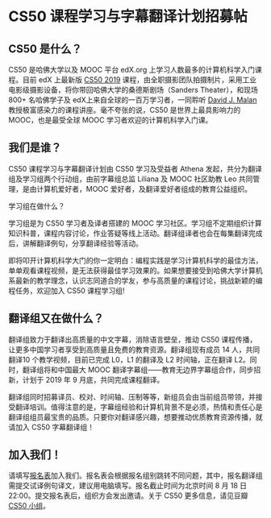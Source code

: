# CS50 课程学习与字幕翻译计划招募帖

## CS50 是什么？

CS50 是哈佛大学以及 MOOC 平台 edX.org 上学习人数最多的计算机科学入门课程。目前 edX 上最新版 [CS50 2019](https://courses.edx.org/courses/course-v1:HarvardX+CS50+X/course/) 课程，由全职摄影团队拍摄制片，采用工业电影级摄影设备，将你带回哈佛大学的桑德斯剧场（Sanders Theater），和现场 800+ 名哈佛学子及 edX上来自全球的一百万学习者，一同聆听 [David J. Malan](https://en.wikipedia.org/wiki/David\_J.\_Malan) 教授极富感染力的课程讲座。毫不夸张的说，CS50 是世界上最具影响力的 MOOC，也是最受全球 MOOC 学习者欢迎的计算机科学入门课。

## 我们是谁？

CS50 课程学习与字幕翻译计划由 CS50 学习及受益者 Athena 发起，共分为翻译组及学习组两个行动组，由前字幕组总监 Liliana 及 MOOC 社区助教 Leo 共同管理，是由计算机爱好者，MOOC 爱好者，及翻译爱好者组成的教育公益组织。

学习组在做什么？

学习组是为 CS50 学习者及译者搭建的 MOOC 学习社区。学习组不定期组织计算知识科普，课程内容讨论，作业答疑等线上活动。翻译组译者也会在每集翻译完成后，讲解翻译例句，分享翻译经验等活动。

即将叩开计算机科学大门的你一定明白：编程实践是学习计算机科学的最佳方法，单单观看课程视频，是无法获得最佳学习效果的。如果想要接受到哈佛大学计算机系最新的教学理念，认识志同道合的学友，参与高质量的课程讨论，挑战新颖的编程任务，欢迎加入 CS50 课程学习组!

## 翻译组又在做什么？

翻译组致力于翻译出高质量的中文字幕，消除语言壁垒，推动 CS50 课程传播，让更多中国学习者享受到高质量且免费的教育资源。翻译组现有成员 14 人，共同翻译10 个教学视频，目前已完成 L0，L1 的翻译及 L2 时间轴，正在翻译 L2。同时，翻译组将和中国最大 MOOC 翻译字幕组——教育无边界字幕组合作，同步招新，计划于 2019 年 9 月底，共同完成课程翻译。

翻译组同时招募译员、校对、时间轴、压制等等，新组员会由当前组员带领，并接受翻译培训。值得注意的是，字幕组经验和计算机背景不是必须，热情和责任心是翻译组组员最宝贵的品质。只要你对翻译感兴趣，想要推动优质教育资源传播，就请加入 CS50 字幕翻译组！

## 加入我们！

请填写[报名表](http://wjx.cn/jq/43792277.aspx)加入我们。报名表会根据报名组别跳转不同问题，其中，报名翻译组需提交试译例句译文，建议用电脑填写。报名截止时间为北京时间 8 月 18 日 22:00。提交报名表后，组织方会发出邀请。关于 CS50 更多信息，请见豆瓣 [CS50 小组](https://www.douban.com/group/cs50/)。
